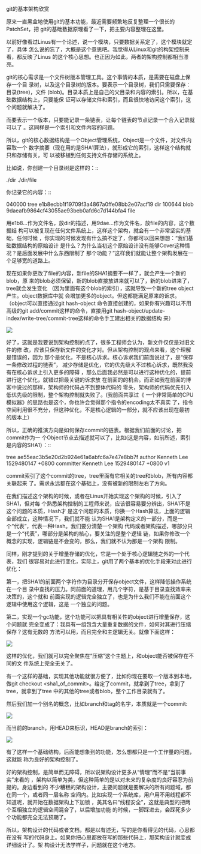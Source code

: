     
git的基本架构欣赏

原来一直黑盒地使用git的基本功能，最近需要频繁地反复整理一个很长的PatchSet，把
git的基础数据原理看了一下，把主要内容整理在这里。

以前好像看过Linus有一个论述，说一个模块，只要数据关系定了，这个模块就定了，具体
怎么说的忘了，大概是这个意思吧。我觉得从Linux和git的构架控制来看，都反映了Linus
的这个核心思想。也正因为如此，两者的架构控制都相当漂亮。

git的核心需求是一个文件树版本管理工具。这个事情的本质，是需要在磁盘上保存一个目
录树，以及这个目录树的版本。要表示一个目录树，我们只需要保存：目录(tree)，文件
(blob)。目录本质上是自己的父目录和内容的索引。所以，在基础数据结构上，只要能保
证可以存储文件和索引，而且很快地访问这个索引，这个问题就解决了。

而要表示一个版本，只要能记录一条链表，让每个链表的节点记录一个合入记录就可以了
。这同样是一个索引和文件内容的问题。

所以，git的核心数据结构是一个Object管理系统，Object是一个文件，对文件内容取一个
数字摘要（现在用的是SHA1算法），就形成它的索引，这样这个结构就只和存储有关，可
以被移植到任何支持文件存储的系统上。

比如说，你创建一个目录树是这样的：::

  ./dir
  ./dir/file

你记录它的内容：::

  040000 tree e1b8ecbb1f19709f3a4867a0ffe08bb2e07acf19 dir
  100644 blob 9daeafb9864cf43055ae93beb0afd6c7d144bfa4 file

用e1b8...作为文件名，放dir的描述，用9dae...作为文件名，放file的内容，这个数据结
构可以被复现在任何文件系统上，这样这个架构，就会有一个非常坚实的基础，任何时候
，你实现的时候发现有什么搞不定了，你都可以回来想想：“我们基础数据结构的原始设计
是什么？为什么当初这个原始设计没有能够Cover这种情况？是后面发展中什么东西限制了
那个功能？”这样我们就能让整个架构发展在一个足够宽的道路上。

现在如果你更改了file的内容，新file的SHA1摘要不一样了，就会产生一个新的blob，原
来的blob必须保留，新的blob直接放进来就可以了，新的blob进来了，tree就会发生变化
（因为里面有这个blob的索引），这就导致一个新的tree object产生。object数据库中就
会增加更多的object。但这都能满足原来的诉求。（object可以直接通过git hash-object
命令直接创建的，如果你有兴趣可以不用高级的git add/commit这样的命令，直接用git
hash-object/update-index/write-tree/commit-tree这样的命令手工建出相关的数据结构
来）

![](_static/git1.jpg)

好了，这就是我要说到架构控制的点了，很多工程师会认为，新文件仅仅是对旧文件的修
改，应该只保存新文件的变化才对。但从架构控制的观点来看，这个理解是错误的，因为
那个是优化，不是核心诉求。核心诉求我们前面说过了，是“保存一条修改过程的链表”，
减少存储是优化，它的优先级大不过核心诉求，既然我没有在核心诉求上引入更多的障碍
，那么后面我必然是可以进行这种优化的，提前进行这个优化，就错过把最关键的诉求放
在前面的的机会。而正如我在前面的博客中说过的那样，架构师的代码占不到整体代码的
零头，架构师的代码优先引入低优先级的限制，整个架构控制就失败了。(我前面共享过《
一个非常简单的CPU模拟器》的思路也是这个，你也许会觉得那个指令的encoding太不真实
了，指令空间利用很不充分，但这种优化，不是核心逻辑的一部分，就不应该出现在最初
的版本上）

所以，正确的推演方向是如何保存commit的链表。根据我们前面的讨论，把commit作为一
个Object节点去描述就可以了，比如(这是内容，如前所述，索引是内容的SHA1）：::

  tree ae55eac3b5e20d2b924e61a6abfc6a7e47e8bb7f
  author Kenneth Lee <xxxx> 1529480147 +0800
  committer Kenneth Lee <xxxx> 1529480147 +0800
  v1

commit索引了这个commit的tree，tree里面有它相关的tree和blob，所有内容都关联起来
了。需求永远都在这个基础上，没有被新的限制左右了方向。

在我们描述这个架构的时候，或者在Linus开始实现这个架构的时候，引入了SHA1，但对每
个熟悉架构控制的工程师来说，应该很容易要分辨出，SHA1不是这个问题的本质，Hash才
是这个问题的本质，你换一个Hash算法，上面的逻辑全部成立，这种情况下，我们就不能
认为SHA1是架构定义的一部分，而是一个“代表”，代表一种Hash。我们要分清楚一个架构
代码或者架构描述，哪部分只是一个“代表”，哪部分是架构的核心，要关注的是整个逻辑
链，如果你修改一个概念的实现，逻辑链是不会变的，那么，我们就不认为那是一个架构
限制。

同样，刚才提到的关于增量存储的优化，它是一个处于核心逻辑链之外的一个代表，我们
很容易对此进行变化，实际上，git用了两个基本的优化手段来对此进行优化：

第一，把SHA1的前面两个字符作为目录分开保存object文件，这样降低操作系统在一个目
录中查找的压力。同前面的道理，用几个字符，是基于目录查找效率来决策的，这个就和
前面实现的逻辑完全独立了，也是为什么我们不能在前面这个逻辑中使用这个逻辑，这是
一个独立的问题。

第二，实现一个gc功能，这个功能可以把具有相关性的object进行增量保存，这个问题就
完全变成了：我具有一组包含大量重复数据的文件，如何对其进行压缩保存？这有无数的
方法可以用，而且完全和主逻辑无关。就像下面这样：

![](_static/git2.jpg)

这样的优化，我们就可以完全聚焦在“压缩”这个主题上，和object能否被保存在不同的文
件系统上完全无关了。

有一个这样的基础，实现其他功能就很方便了，比如你现在要取一个版本到本地，做git
checkout <sha1_of_commit>。给定了commit，就拿到了tree，拿到了tree，就拿到了tree
中的其他的tree或者blob，整个工作目录就有了。

然后我们加一个别名的概念，比如branch和tag的名字，本质就是一个commit:

![](_static/git3.jpg)

而当前的branch，用HEAD来标识，HEAD是branch的索引：

![](_static/git4.jpg)

有了这样一个基础结构，后面能想象到的功能，怎么想都只是一个工作量的问题，这就能
称为良好的架构控制了。

好的架构控制，是简单而无障碍，所以说架构设计更多从“情理”而不是“当前事实”来看的
，架构以简单为美，但这种简单的是以对未来的复杂度的良好容忍为前提的。身边看到的
不少糟糕的架构设计，主要问题就是要解决的所有问题域，都在同一个，或者同一层名称
空间内。比如实现一个系统库，用户用不用线程都不知道呢，就开始在数据架构上下加锁
，美其名曰“线程安全”，这就是典型的把两个互相独立的逻辑空间混合了，以后增加功能
的时候，一脚踩进去，会踩死多少个功能都完全无法预期了。

所以，架构设计的代码或者文档，都是以有述无，写的是你看得见的代码，心思都在没有
写的代码身上。如果你把心思都放在写的那些代码上，那架构设计就变成详细设计了。架
构设计无法学样子，问题就在这个地方。
